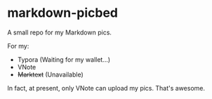 # markdown-picbed

A small repo for my Markdown pics.

For my:
+ Typora (Waiting for my wallet...)
+ VNote
+ ~~Marktext~~ (Unavailable)

In fact, at present, only VNote can upload my pics. That's awesome.
